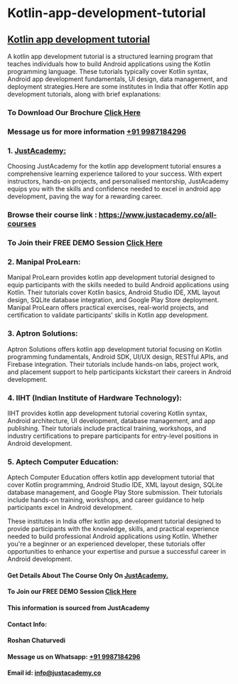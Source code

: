 # Kotlin-app-development-tutorial
## [Kotlin app development tutorial](https://www.justacademy.co/course-detail/android-app-development)
A kotlin app development tutorial is a structured learning program that teaches individuals how to build Android applications using the Kotlin programming language. These tutorials typically cover Kotlin syntax, Android app development fundamentals, UI design, data management, and deployment strategies.Here are some institutes in India that offer Kotlin app development tutorials, along with brief explanations:

### To Download Our Brochure [Click Here](https://www.justacademy.co/download-brochure-for-free)
### Message us for more information [+91 9987184296](https://api.whatsapp.com/send?phone=9987184296)

### 1. [JustAcademy:](https://www.justacademy.co/)
   Choosing JustAcademy for the kotlin app development tutorial ensures a comprehensive learning experience tailored to your success. With expert instructors, hands-on projects, and personalised mentorship, JustAcademy equips you with the skills and confidence needed to excel in android app development, paving the way for a rewarding career.

### Browse their course link : https://www.justacademy.co/all-courses 
### To Join their FREE DEMO Session [Click Here](https://www.justacademy.co/register-for-course-demo)

### 2. Manipal ProLearn:
   Manipal ProLearn provides kotlin app development tutorial designed to equip participants with the skills needed to build Android applications using Kotlin. Their tutorials cover Kotlin basics, Android Studio IDE, XML layout design, SQLite database integration, and Google Play Store deployment. Manipal ProLearn offers practical exercises, real-world projects, and certification to validate participants' skills in Kotlin app development.

### 3. Aptron Solutions:
   Aptron Solutions offers kotlin app development tutorial focusing on Kotlin programming fundamentals, Android SDK, UI/UX design, RESTful APIs, and Firebase integration. Their tutorials include hands-on labs, project work, and placement support to help participants kickstart their careers in Android development.

### 4. IIHT (Indian Institute of Hardware Technology):
   IIHT provides kotlin app development tutorial covering Kotlin syntax, Android architecture, UI development, database management, and app publishing. Their tutorials include practical training, workshops, and industry certifications to prepare participants for entry-level positions in Android development.

### 5. Aptech Computer Education:
   Aptech Computer Education offers kotlin app development tutorial that cover Kotlin programming, Android Studio IDE, XML layout design, SQLite database management, and Google Play Store submission. Their tutorials include hands-on training, workshops, and career guidance to help participants excel in Android development.

These institutes in India offer kotlin app development tutorial designed to provide participants with the knowledge, skills, and practical experience needed to build professional Android applications using Kotlin. Whether you're a beginner or an experienced developer, these tutorials offer opportunities to enhance your expertise and pursue a successful career in Android development.

#### Get Details About The Course Only On [JustAcademy.](https://www.justacademy.co/)
#### To Join our FREE DEMO Session [Click Here](https://www.justacademy.co/register-for-course-demo)
#### This information is sourced from JustAcademy
#### Contact Info:
#### Roshan Chaturvedi
#### Message us on Whatsapp: [+91 9987184296](https://api.whatsapp.com/send?phone=9987184296)
#### Email id: info@justacademy.co
